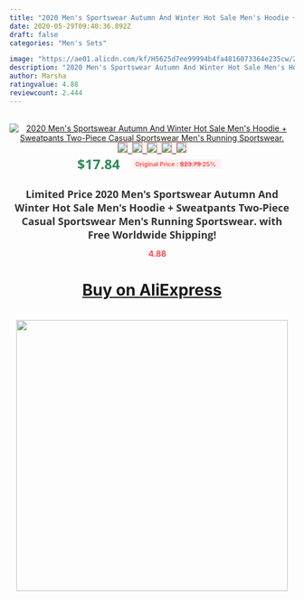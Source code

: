 ```yaml
---
title: "2020 Men's Sportswear Autumn And Winter Hot Sale Men's Hoodie + Sweatpants Two-Piece Casual Sportswear Men's Running Sportswear."
date: 2020-05-29T09:40:36.892Z
draft: false
categories: "Men's Sets"

image: "https://ae01.alicdn.com/kf/H5625d7ee99994b4fa4816073364e235cw/2020-Men-s-Sportswear-Autumn-And-Winter-Hot-Sale-Men-s-Hoodie-Sweatpants-Two-Piece-Casual.jpg"
description: "2020 Men's Sportswear Autumn And Winter Hot Sale Men's Hoodie + Sweatpants Two-Piece Casual Sportswear Men's Running Sportswear."
author: Marsha
ratingvalue: 4.88
reviewcount: 2.444
---
```

<br>
<div style="text-align: center;">
<a href="https://s.click.aliexpress.com/e/_9ho20z" target="_blank" rel="nofollow noopener noreferrer"><img alt="2020 Men's Sportswear Autumn And Winter Hot Sale Men's Hoodie + Sweatpants Two-Piece Casual Sportswear Men's Running Sportswear." class="magnifier-image" src="https://ae01.alicdn.com/kf/H5625d7ee99994b4fa4816073364e235cw/2020-Men-s-Sportswear-Autumn-And-Winter-Hot-Sale-Men-s-Hoodie-Sweatpants-Two-Piece-Casual.jpg_640x640.jpg">
<br>
<img style="border:1px solid salmon" src="https://ae01.alicdn.com/kf/H5625d7ee99994b4fa4816073364e235cw/2020-Men-s-Sportswear-Autumn-And-Winter-Hot-Sale-Men-s-Hoodie-Sweatpants-Two-Piece-Casual.jpg_120x120.jpg">&nbsp;&nbsp;<img style="border:1px solid salmon" src="https://ae01.alicdn.com/kf/H6d166ee66eec41d592c31956fa7ac18ef/2020-Men-s-Sportswear-Autumn-And-Winter-Hot-Sale-Men-s-Hoodie-Sweatpants-Two-Piece-Casual.jpg_120x120.jpg">&nbsp;&nbsp;<img style="border:1px solid salmon" src="https://ae01.alicdn.com/kf/Ha1545b9745fd433098a79260c42413e79/2020-Men-s-Sportswear-Autumn-And-Winter-Hot-Sale-Men-s-Hoodie-Sweatpants-Two-Piece-Casual.jpg_120x120.jpg">&nbsp;&nbsp;<img style="border:1px solid salmon" src="https://ae01.alicdn.com/kf/H00ad8e6c45b0446f97da3bbdb721e76bq/2020-Men-s-Sportswear-Autumn-And-Winter-Hot-Sale-Men-s-Hoodie-Sweatpants-Two-Piece-Casual.jpg_120x120.jpg">&nbsp;&nbsp;<img style="border:1px solid salmon" src="https://ae01.alicdn.com/kf/Hba8d83c30c5647c1a3a60993a875c0b4b/2020-Men-s-Sportswear-Autumn-And-Winter-Hot-Sale-Men-s-Hoodie-Sweatpants-Two-Piece-Casual.jpg_120x120.jpg"></a></div><br0>
<div style="text-align: center;"><span style="background-color: white; border: 0px; box-sizing: border-box; color: seagreen; display: inline-block; font-family: &quot;open sans&quot; , &quot;arial&quot; , &quot;helvetica&quot; , sans-serif , &quot;heiti&quot;; font-size: 24px; font-stretch: inherit; font-weight: 700; line-height: inherit; margin: 0px 10px 0px 0px; padding: 0px; vertical-align: middle;">$17.84 </span>
<span style="background: rgb(255 , 241 , 241); border-radius: 3px; border: 0px; box-sizing: border-box; color: #ff4747; display: inline-block; font-family: inherit; font-size: 12px; font-stretch: inherit; font-style: inherit; font-variant: inherit; font-weight: 600; line-height: inherit; margin: 0px; padding: 2px 5px; transform: scale(0.9); vertical-align: middle;">Original Price : <b style="text-decoration: line-through;">$23.79 </b> 25%&nbsp;&nbsp;</span></div>
<h1 style="color: #333333; display: inline-block; font-family: &quot;open sans&quot; , &quot;arial&quot; , &quot;helvetica&quot; , sans-serif , &quot;heiti&quot;; font-size: 18px; font-stretch: inherit; font-weight: 700; text-align: center;">Limited Price 2020 Men's Sportswear Autumn And Winter Hot Sale Men's Hoodie + Sweatpants Two-Piece Casual Sportswear Men's Running Sportswear. with Free Worldwide Shipping!</h1>
<div style="color: #ff4747; text-align: center;">
<img src="https://4.bp.blogspot.com/-M0ZcTcb-5uY/XleCXlxnR4I/AAAAAAAAAEc/OrjgMkXV1oMQFaCRZj5HQwOCBcu3w1FegCPcBGAYYCw/s1600/star.png" style="height: 15px;">&nbsp;<b>4.88</b></div>
<div class="button_cont" align="center"><a class="buynow_a" href="https://s.click.aliexpress.com/e/_9ho20z" target="_blank" rel="nofollow noopener noreferrer"><H1>Buy on AliExpress</H1></a></div><br>
<div class="separator" style="clear: both; text-align: center;">
<img src="https://lh3.googleusercontent.com/-pTy5HemUv9M/XlePHvY0dAI/AAAAAAAAAE4/0nX5iRUoIWY8eMW9Dpxeirr157OZliDIgCLcBGAsYHQ/s1600/badge.gif" width="480">
</div>
